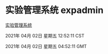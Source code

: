 # 实验管理系统 expadmin
[实验管理系统](http://58.48.54.58:56808/expadmin-782313d2-e1b1-4ea7-932e-3a55e6a1a4d0/)

2021年 04月 02日 星期五 12:52:11 CST

2021年 04月 02日 星期五 04:52:11 GMT
